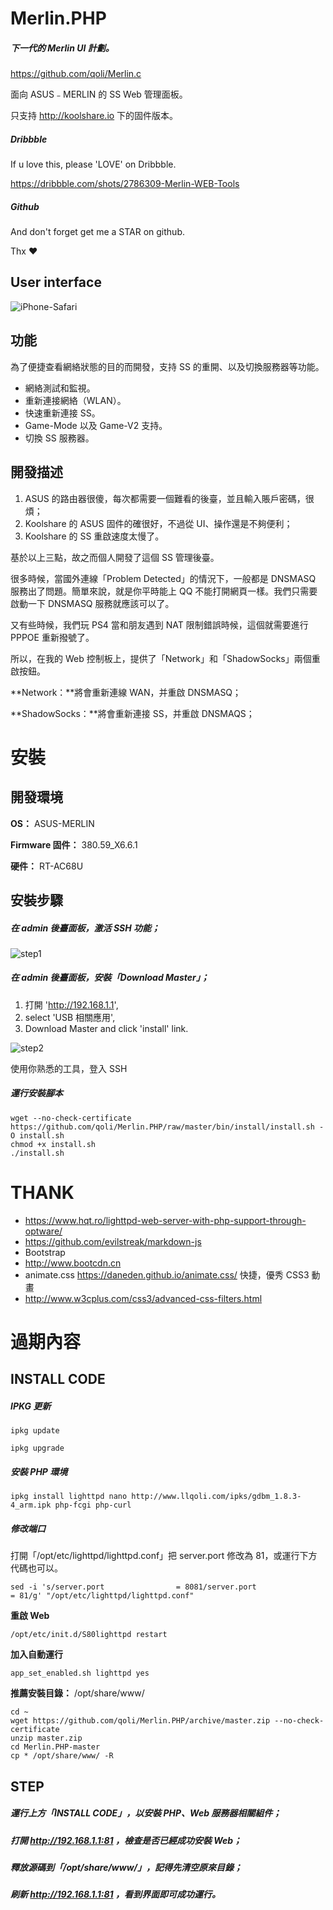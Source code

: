 # Merlin.PHP



##### 下一代的 Merlin UI 計劃。

https://github.com/qoli/Merlin.c



面向 ASUS﹣MERLIN 的 SS Web 管理面板。

只支持 http://koolshare.io 下的固件版本。



##### Dribbble

If u love this, please 'LOVE' on Dribbble.

https://dribbble.com/shots/2786309-Merlin-WEB-Tools

##### Github

And don't forget get me a STAR on github.

Thx ❤️



## User interface



![iPhone-Safari](images/PV.png)



## 功能

為了便捷查看網絡狀態的目的而開發，支持 SS 的重開、以及切換服務器等功能。

* 網絡測試和監視。
* 重新連接網絡（WLAN）。
* 快速重新連接 SS。
* Game-Mode 以及 Game-V2 支持。
* 切換 SS 服務器。



## 開發描述

1. ASUS 的路由器很傻，每次都需要一個難看的後臺，並且輸入賬戶密碼，很煩；
2. Koolshare 的 ASUS 固件的確很好，不過從 UI、操作還是不夠便利；
3. Koolshare 的 SS 重啟速度太慢了。

基於以上三點，故之而個人開發了這個 SS 管理後臺。



很多時候，當國外連線「Problem Detected」的情況下，一般都是 DNSMASQ 服務出了問題。簡單來說，就是你平時能上 QQ 不能打開網頁一樣。我們只需要啟動一下 DNSMASQ 服務就應該可以了。

又有些時候，我們玩 PS4 當和朋友遇到 NAT 限制錯誤時候，這個就需要進行 PPPOE 重新撥號了。

所以，在我的 Web 控制板上，提供了「Network」和「ShadowSocks」兩個重啟按鈕。

**Network：**將會重新連線 WAN，并重啟 DNSMASQ；

**ShadowSocks：**將會重新連接 SS，并重啟 DNSMAQS；



# 安裝



## 開發環境

**OS：** ASUS-MERLIN

**Firmware 固件：** 380.59_X6.6.1

**硬件：** RT-AC68U



## 安裝步驟

##### 在 admin 後臺面板，激活 SSH 功能；

![step1](images/step1.png)

##### 在 admin 後臺面板，安裝「Download Master」；

1. 打開  'http://192.168.1.1',
2. select 'USB 相關應用',
3. Download Master and click 'install' link.

![step2](images/step2.png)



使用你熟悉的工具，登入 SSH



##### 運行安裝腳本

```shell
wget --no-check-certificate https://github.com/qoli/Merlin.PHP/raw/master/bin/install/install.sh -O install.sh
chmod +x install.sh
./install.sh
```




# THANK

- https://www.hqt.ro/lighttpd-web-server-with-php-support-through-optware/
- https://github.com/evilstreak/markdown-js
- Bootstrap
- http://www.bootcdn.cn
- animate.css https://daneden.github.io/animate.css/ 快捷，優秀 CSS3 動畫
- http://www.w3cplus.com/css3/advanced-css-filters.html




# 過期內容



## INSTALL CODE

##### IPKG 更新

`ipkg update`

`ipkg upgrade`

##### 安裝 PHP 環境

`ipkg install lighttpd nano http://www.llqoli.com/ipks/gdbm_1.8.3-4_arm.ipk php-fcgi php-curl`

##### 修改端口

打開「/opt/etc/lighttpd/lighttpd.conf」把 server.port 修改為 81，或運行下方代碼也可以。

```shell
sed -i 's/server.port                = 8081/server.port                = 81/g' "/opt/etc/lighttpd/lighttpd.conf"
```

**重啟 Web**

`/opt/etc/init.d/S80lighttpd restart`

**加入自動運行**

`app_set_enabled.sh lighttpd yes`

**推薦安裝目錄：** /opt/share/www/

```shell
cd ~
wget https://github.com/qoli/Merlin.PHP/archive/master.zip --no-check-certificate
unzip master.zip
cd Merlin.PHP-master
cp * /opt/share/www/ -R
```



## STEP

##### 運行上方「**INSTALL CODE**」，以安裝 PHP、Web 服務器相關組件；

##### 打開 http://192.168.1.1:81 ，檢查是否已經成功安裝 Web；

##### 釋放源碼到「/opt/share/www/」，記得先清空原來目錄；

##### 刷新 http://192.168.1.1:81 ，看到界面即可成功運行。
